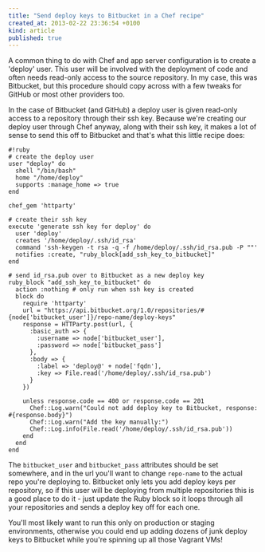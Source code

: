 ```yaml
---
title: "Send deploy keys to Bitbucket in a Chef recipe"
created_at: 2013-02-22 23:36:54 +0100
kind: article
published: true
---
```


A common thing to do with Chef and app server configuration is to create a 'deploy' user. This user will be involved with the deployment of code and often needs read-only access to the source repository. In my case, this was Bitbucket, but this procedure should copy across with a few tweaks for GitHub or most other providers too.

In the case of Bitbucket (and GitHub) a deploy user is given read-only access to a repository through their ssh key. Because we're creating our deploy user through Chef anyway, along with their ssh key, it makes a lot of sense to send this off to Bitbucket and that's what this little recipe does:

    #!ruby
    # create the deploy user
    user "deploy" do
      shell "/bin/bash"
      home "/home/deploy"
      supports :manage_home => true
    end

    chef_gem 'httparty'

    # create their ssh key
    execute 'generate ssh key for deploy' do
      user 'deploy'
      creates '/home/deploy/.ssh/id_rsa'
      command 'ssh-keygen -t rsa -q -f /home/deploy/.ssh/id_rsa.pub -P ""'
      notifies :create, "ruby_block[add_ssh_key_to_bitbucket]"
    end

    # send id_rsa.pub over to Bitbucket as a new deploy key
    ruby_block "add_ssh_key_to_bitbucket" do
      action :nothing # only run when ssh key is created
      block do
        require 'httparty'
        url = "https://api.bitbucket.org/1.0/repositories/#{node['bitbucket_user']}/repo-name/deploy-keys"
        response = HTTParty.post(url, {
          :basic_auth => {
            :username => node['bitbucket_user'],
            :password => node['bitbucket_pass']
          },
          :body => {
            :label => 'deploy@' + node['fqdn'],
            :key => File.read('/home/deploy/.ssh/id_rsa.pub')
          }
        })

        unless response.code == 400 or response.code == 201
          Chef::Log.warn("Could not add deploy key to Bitbucket, response: #{response.body}")
          Chef::Log.warn("Add the key manually:")
          Chef::Log.info(File.read('/home/deploy/.ssh/id_rsa.pub'))
        end
      end
    end

The `bitbucket_user` and `bitbucket_pass` attributes should be set somewhere, and in the url you'll want to change `repo-name` to the actual repo you're deploying to. Bitbucket only lets you add deploy keys per repository, so if this user will be deploying from multiple repositories this is a good place to do it - just update the Ruby block so it loops through all your repositories and sends a deploy key off for each one.

You'll most likely want to run this only on production or staging environments, otherwise you could end up adding dozens of junk deploy keys to Bitbucket while you're spinning up all those Vagrant VMs!
